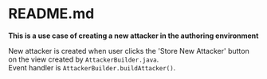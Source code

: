 # README.md
**This is a use case of creating a new attacker in the authoring environment**

New attacker is created when user clicks the 'Store New Attacker' button on the view created by `AttackerBuilder.java`.  
Event handler is `AttackerBuilder.buildAttacker()`.